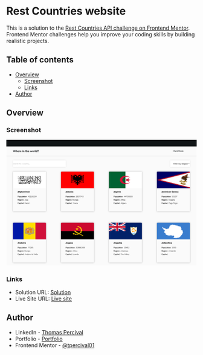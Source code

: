 # Rest Countries website

This is a solution to the [Rest Countries API challenge on Frontend Mentor](https://www.frontendmentor.io/challenges/rest-countries-api-with-color-theme-switcher-5cacc469fec04111f7b848ca). Frontend Mentor challenges help you improve your coding skills by building realistic projects. 

## Table of contents

- [Overview](#overview)
  - [Screenshot](#screenshot)
  - [Links](#links)
- [Author](#author)

## Overview

### Screenshot

![Desktop screenshot](/src/design/screenshot.png)

### Links

- Solution URL: [Solution](https://www.frontendmentor.io/challenges/rest-countries-api-with-color-theme-switcher-5cacc469fec04111f7b848ca/hub)
- Live Site URL: [Live site](https://codesandbox.io/s/rest-countries-website-s7h4d6)

## Author

- LinkedIn - [Thomas Percival](https://www.linkedin.com/in/thomaspercival)
- Portfolio - [Portfolio](https://tpercival01.github.io/FS-Portfolio)
- Frontend Mentor - [@tpercival01](https://www.frontendmentor.io/profile/tpercival01)
